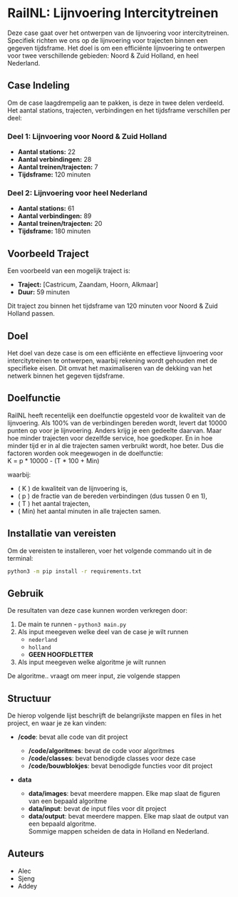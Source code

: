 # RailNL: Lijnvoering Intercitytreinen

Deze case gaat over het ontwerpen van de lijnvoering voor intercitytreinen. Specifiek richten we ons op de lijnvoering voor trajecten binnen een gegeven tijdsframe. Het doel is om een efficiënte lijnvoering te ontwerpen voor twee verschillende gebieden: Noord & Zuid Holland, en heel Nederland.

## Case Indeling

Om de case laagdrempelig aan te pakken, is deze in twee delen verdeeld. Het aantal stations, trajecten, verbindingen en het tijdsframe verschillen per deel:

### Deel 1: Lijnvoering voor Noord & Zuid Holland
- **Aantal stations:** 22
- **Aantal verbindingen:** 28
- **Aantal treinen/trajecten:** 7
- **Tijdsframe:** 120 minuten

### Deel 2: Lijnvoering voor heel Nederland
- **Aantal stations:** 61
- **Aantal verbindingen:** 89
- **Aantal treinen/trajecten:** 20
- **Tijdsframe:** 180 minuten

## Voorbeeld Traject

Een voorbeeld van een mogelijk traject is:
- **Traject:** [Castricum, Zaandam, Hoorn, Alkmaar]
- **Duur:** 59 minuten

Dit traject zou binnen het tijdsframe van 120 minuten voor Noord & Zuid Holland passen.


## Doel
Het doel van deze case is om een efficiënte en effectieve lijnvoering voor intercitytreinen te ontwerpen, waarbij rekening wordt gehouden met de specifieke eisen. Dit omvat het maximaliseren van de dekking van het netwerk binnen het gegeven tijdsframe.

## Doelfunctie
RailNL heeft recentelijk een doelfunctie opgesteld voor de kwaliteit van de lijnvoering. Als 100% van de verbindingen bereden wordt, levert dat 10000 punten op voor je lijnvoering. Anders krijg je een gedeelte daarvan. Maar hoe minder trajecten voor dezelfde service, hoe goedkoper. En in hoe minder tijd er in al die trajecten samen verbruikt wordt, hoe beter. Dus die factoren worden ook meegewogen in de doelfunctie:  
K = p * 10000 - (T * 100 + Min)  


waarbij:
- \( K \) de kwaliteit van de lijnvoering is,
- \( p \) de fractie van de bereden verbindingen (dus tussen 0 en 1),
- \( T \) het aantal trajecten,
- \( Min\) het aantal minuten in alle trajecten samen.  

## Installatie van vereisten

Om de vereisten te installeren, voer het volgende commando uit in de terminal:

```bash
python3 -m pip install -r requirements.txt
```
## Gebruik
De resultaten van deze case kunnen worden verkregen door:
1. De main te runnen
        - ```python3 main.py```
2. Als input meegeven welke deel van de case je wilt runnen
    - ```nederland```
    - ```holland```
    - **GEEN HOOFDLETTER**
3. Als input meegeven welke algoritme je wilt runnen

De algoritme.. vraagt om meer input, zie volgende stappen

## Structuur 
De hierop volgende lijst beschrijft de belangrijkste mappen en files in het project, en waar je ze kan vinden:

- **/code**: bevat alle code van dit project
    - **/code/algoritmes**: bevat de code voor algoritmes
    - **/code/classes**: bevat benodigde classes voor deze case
    - **/code/bouwblokjes**: bevat benodigde functies voor dit project

- **data**
    - **data/images**: bevat meerdere mappen. Elke map slaat de figuren van een bepaald algoritme
    - **data/input**: bevat de input files voor dit project
    - **data/output**: bevat meerdere mappen. Elke map slaat de output van een bepaald algoritme.  
    Sommige mappen scheiden de data in Holland en Nederland.

## Auteurs
- Alec
- Sjeng
- Addey